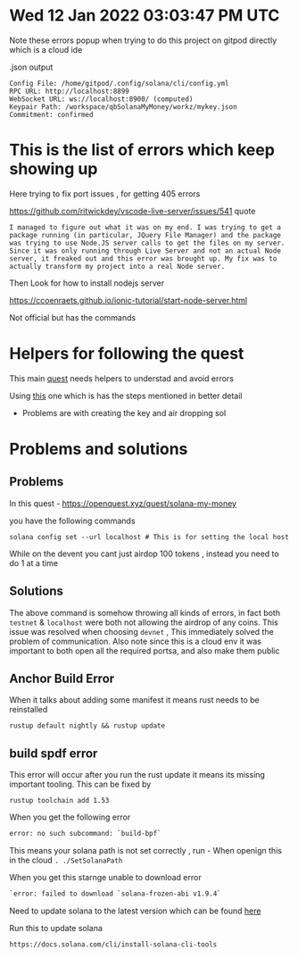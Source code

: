 # Wed 12 Jan 2022 03:03:47 PM UTC

Note these errors popup when trying to do this project on gitpod directly which is a cloud ide

.json output 

```
Config File: /home/gitpod/.config/solana/cli/config.yml
RPC URL: http://localhost:8899 
WebSocket URL: ws://localhost:8900/ (computed)
Keypair Path: /workspace/qbSolanaMyMoney/workz/mykey.json 
Commitment: confirmed 
```

# This is the list of errors which keep showing up 

Here trying to fix port issues , for getting 405 errors 


https://github.com/ritwickdey/vscode-live-server/issues/541 
quote

```
I managed to figure out what it was on my end. I was trying to get a package running (in particular, JQuery File Manager) and the package was trying to use Node.JS server calls to get the files on my server. Since it was only running through Live Server and not an actual Node server, it freaked out and this error was brought up. My fix was to actually transform my project into a real Node server.
```

Then Look for how to install nodejs server 

https://ccoenraets.github.io/ionic-tutorial/start-node-server.html

Not official but has the commands

# Helpers for following the quest 

This main [quest](https://openquest.xyz/quest/solana-my-money) needs helpers to understad and avoid errors

Using [this](https://learn.figment.io/tutorials/generative-nfts-on-solana-with-candy-machine-v2-and-hashlips) one which is has the steps mentioned in better  detail
- Problems are with creating the key and air dropping sol 

# Problems and solutions 

## Problems 

In this quest - https://openquest.xyz/quest/solana-my-money 

you have the following commands 

``` 
solana config set --url localhost # This is for setting the local host 
```

While on the devent you cant just airdop 100 tokens , instead you need to do 1 at a time

## Solutions 

The above command is somehow throwing all kinds of errors, in fact both `testnet` & `localhost` were both not allowing the airdrop of any coins. This issue was resolved when choosing `devnet` , This immediately solved the problem of communication. Also note since this is a cloud env it was important to both open all the required portsa, and also make them public 

## Anchor Build Error 

When it talks about adding some manifest it means rust needs to be reinstalled 

```
rustup default nightly && rustup update
```

## build spdf error 

This error will occur after you run the rust update it means its missing important tooling. This can be fixed by 

```
rustup toolchain add 1.53
```

When you get the following error 

```bash
error: no such subcommand: `build-bpf`
```

This means your solana path is not set correctly , run - When openign this in the cloud 
`. ./SetSolanaPath`

When you get this starnge unable to download error 

```bash
`error: failed to download `solana-frozen-abi v1.9.4`
``` 
Need to update solana to the latest version which can be found [here](https://docs.solana.com/cli/install-solana-cli-tools)

Run this to update solana 

```bash
https://docs.solana.com/cli/install-solana-cli-tools
```

